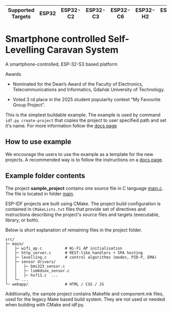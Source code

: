 | Supported Targets | ESP32 | ESP32-C2 | ESP32-C3 | ESP32-C6 | ESP32-H2 | ESP32-P4 | ESP32-S2 | ESP32-S3 |
| ----------------- | ----- | -------- | -------- | -------- | -------- | -------- | -------- | -------- |

# Smartphone controlled Self-Levelling Caravan System

A smartphone-controlled, ESP-32-S3 based platform

Awards

- Nominated for the Dean’s Award of the Faculty of Electronics, Telecommunications and Informatics, Gdańsk University of Technology.

- Voted 3 rd place in the 2025 student popularity contest “My Favourite Group Project”.



This is the simplest buildable example. The example is used by command `idf.py create-project`
that copies the project to user specified path and set it's name. For more information follow the [docs page](https://docs.espressif.com/projects/esp-idf/en/latest/api-guides/build-system.html#start-a-new-project)



## How to use example
We encourage the users to use the example as a template for the new projects.
A recommended way is to follow the instructions on a [docs page](https://docs.espressif.com/projects/esp-idf/en/latest/api-guides/build-system.html#start-a-new-project).

## Example folder contents

The project **sample_project** contains one source file in C language [main.c](main/main.c). The file is located in folder [main](main).

ESP-IDF projects are built using CMake. The project build configuration is contained in `CMakeLists.txt`
files that provide set of directives and instructions describing the project's source files and targets
(executable, library, or both). 

Below is short explanation of remaining files in the project folder.

```
src/
├─ main/
│   ├─ wifi_ap.c          # Wi-Fi AP initialisation
│   ├─ http_server.c      # REST-like handlers + SPA hosting
│   ├─ levelling.c        # control algorithms (modes, PID-P, EMA)
│   ├─ sensor drivers/
│   │   ├─ bmi323_sensor.c
│   │   ├─ lsm6dsox_sensor.c
│   │   ├─ hx711.c  ...
│   └─ ...
└─ webapp/                # HTML / CSS / JS
```
Additionally, the sample project contains Makefile and component.mk files, used for the legacy Make based build system. 
They are not used or needed when building with CMake and idf.py.
